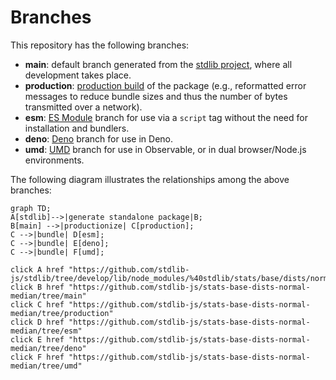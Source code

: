 <!--

@license Apache-2.0

Copyright (c) 2022 The Stdlib Authors.

Licensed under the Apache License, Version 2.0 (the "License");
you may not use this file except in compliance with the License.
You may obtain a copy of the License at

    http://www.apache.org/licenses/LICENSE-2.0

Unless required by applicable law or agreed to in writing, software
distributed under the License is distributed on an "AS IS" BASIS,
WITHOUT WARRANTIES OR CONDITIONS OF ANY KIND, either express or implied.
See the License for the specific language governing permissions and
limitations under the License.

-->

# Branches

This repository has the following branches:

-   **main**: default branch generated from the [stdlib project][stdlib-url], where all development takes place.
-   **production**: [production build][production-url] of the package (e.g., reformatted error messages to reduce bundle sizes and thus the number of bytes transmitted over a network).
-   **esm**: [ES Module][esm-url] branch for use via a `script` tag without the need for installation and bundlers.
-   **deno**: [Deno][deno-url] branch for use in Deno.
-   **umd**: [UMD][umd-url] branch for use in Observable, or in dual browser/Node.js environments.

The following diagram illustrates the relationships among the above branches:

```mermaid
graph TD;
A[stdlib]-->|generate standalone package|B;
B[main] -->|productionize| C[production];
C -->|bundle| D[esm];
C -->|bundle| E[deno];
C -->|bundle| F[umd];

click A href "https://github.com/stdlib-js/stdlib/tree/develop/lib/node_modules/%40stdlib/stats/base/dists/normal/median"
click B href "https://github.com/stdlib-js/stats-base-dists-normal-median/tree/main"
click C href "https://github.com/stdlib-js/stats-base-dists-normal-median/tree/production"
click D href "https://github.com/stdlib-js/stats-base-dists-normal-median/tree/esm"
click E href "https://github.com/stdlib-js/stats-base-dists-normal-median/tree/deno"
click F href "https://github.com/stdlib-js/stats-base-dists-normal-median/tree/umd"
```

[stdlib-url]: https://github.com/stdlib-js/stdlib/tree/develop/lib/node_modules/%40stdlib/stats/base/dists/normal/median
[production-url]: https://github.com/stdlib-js/stats-base-dists-normal-median/tree/production
[deno-url]: https://github.com/stdlib-js/stats-base-dists-normal-median/tree/deno
[umd-url]: https://github.com/stdlib-js/stats-base-dists-normal-median/tree/umd
[esm-url]: https://github.com/stdlib-js/stats-base-dists-normal-median/tree/esm